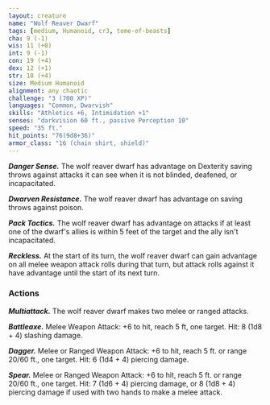```yaml
---
layout: creature
name: "Wolf Reaver Dwarf"
tags: [medium, Humanoid, cr3, tome-of-beasts]
cha: 9 (-1)
wis: 11 (+0)
int: 9 (-1)
con: 19 (+4)
dex: 12 (+1)
str: 18 (+4)
size: Medium Humanoid
alignment: any chaotic
challenge: "3 (700 XP)"
languages: "Common, Dwarvish"
skills: "Athletics +6, Intimidation +1"
senses: "darkvision 60 ft., passive Perception 10"
speed: "35 ft."
hit_points: "76(9d8+36)"
armor_class: "16 (chain shirt, shield)"
---
```


***Danger Sense.*** The wolf reaver dwarf has advantage on Dexterity saving throws against attacks it can see when it is not blinded, deafened, or incapacitated.

***Dwarven Resistance.*** The wolf reaver dwarf has advantage on saving throws against poison.

***Pack Tactics.*** The wolf reaver dwarf has advantage on attacks if at least one of the dwarf's allies is within 5 feet of the target and the ally isn't incapacitated.

***Reckless.*** At the start of its turn, the wolf reaver dwarf can gain advantage on all melee weapon attack rolls during that turn, but attack rolls against it have advantage until the start of its next turn.

### Actions

***Multiattack.*** The wolf reaver dwarf makes two melee or ranged attacks.

***Battleaxe.*** Melee Weapon Attack: +6 to hit, reach 5 ft, one target. Hit: 8 (1d8 + 4) slashing damage.

***Dagger.*** Melee or Ranged Weapon Attack: +6 to hit, reach 5 ft. or range 20/60 ft., one target. Hit: 6 (1d4 + 4) piercing damage.

***Spear.*** Melee or Ranged Weapon Attack: +6 to hit, reach 5 ft. or range 20/60 ft., one target. Hit: 7 (1d6 + 4) piercing damage, or 8 (1d8 + 4) piercing damage if used with two hands to make a melee attack.

